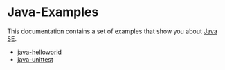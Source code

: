 # Java-Examples

This documentation contains a set of examples that show you about [Java SE](https://en.wikipedia.org/wiki/Java_Platform,_Standard_Edition).

- [java-helloworld](java-helloworld)
- [java-unittest](java-unittest)


